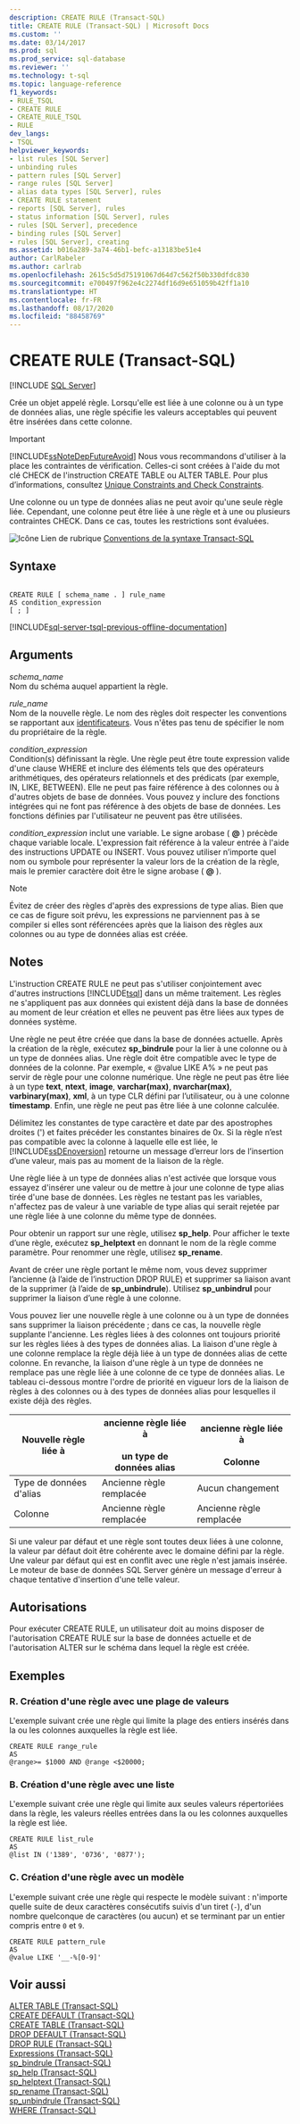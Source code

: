 ```yaml
---
description: CREATE RULE (Transact-SQL)
title: CREATE RULE (Transact-SQL) | Microsoft Docs
ms.custom: ''
ms.date: 03/14/2017
ms.prod: sql
ms.prod_service: sql-database
ms.reviewer: ''
ms.technology: t-sql
ms.topic: language-reference
f1_keywords:
- RULE_TSQL
- CREATE RULE
- CREATE_RULE_TSQL
- RULE
dev_langs:
- TSQL
helpviewer_keywords:
- list rules [SQL Server]
- unbinding rules
- pattern rules [SQL Server]
- range rules [SQL Server]
- alias data types [SQL Server], rules
- CREATE RULE statement
- reports [SQL Server], rules
- status information [SQL Server], rules
- rules [SQL Server], precedence
- binding rules [SQL Server]
- rules [SQL Server], creating
ms.assetid: b016a289-3a74-46b1-befc-a13183be51e4
author: CarlRabeler
ms.author: carlrab
ms.openlocfilehash: 2615c5d5d75191067d64d7c562f50b330dfdc830
ms.sourcegitcommit: e700497f962e4c2274df16d9e651059b42ff1a10
ms.translationtype: HT
ms.contentlocale: fr-FR
ms.lasthandoff: 08/17/2020
ms.locfileid: "88458769"
---
```

# <a name="create-rule-transact-sql"></a>CREATE RULE (Transact-SQL)
[!INCLUDE [SQL Server](../../includes/applies-to-version/sqlserver.md)]

  Crée un objet appelé règle. Lorsqu'elle est liée à une colonne ou à un type de données alias, une règle spécifie les valeurs acceptables qui peuvent être insérées dans cette colonne.  
  
> [!IMPORTANT]  
>  [!INCLUDE[ssNoteDepFutureAvoid](../../includes/ssnotedepfutureavoid-md.md)] Nous vous recommandons d'utiliser à la place les contraintes de vérification. Celles-ci sont créées à l'aide du mot clé CHECK de l'instruction CREATE TABLE ou ALTER TABLE. Pour plus d’informations, consultez [Unique Constraints and Check Constraints](../../relational-databases/tables/unique-constraints-and-check-constraints.md).  
  
 Une colonne ou un type de données alias ne peut avoir qu'une seule règle liée. Cependant, une colonne peut être liée à une règle et à une ou plusieurs contraintes CHECK. Dans ce cas, toutes les restrictions sont évaluées.  
  
 ![Icône Lien de rubrique](../../database-engine/configure-windows/media/topic-link.gif "Icône du lien de rubrique") [Conventions de la syntaxe Transact-SQL](../../t-sql/language-elements/transact-sql-syntax-conventions-transact-sql.md)  
  
## <a name="syntax"></a>Syntaxe  
  
```syntaxsql
  
CREATE RULE [ schema_name . ] rule_name   
AS condition_expression  
[ ; ]  
```  
  
[!INCLUDE[sql-server-tsql-previous-offline-documentation](../../includes/sql-server-tsql-previous-offline-documentation.md)]

## <a name="arguments"></a>Arguments
 *schema_name*  
 Nom du schéma auquel appartient la règle.  
  
 *rule_name*  
 Nom de la nouvelle règle. Le nom des règles doit respecter les conventions se rapportant aux [identificateurs](../../relational-databases/databases/database-identifiers.md). Vous n'êtes pas tenu de spécifier le nom du propriétaire de la règle.  
  
 *condition_expression*  
 Condition(s) définissant la règle. Une règle peut être toute expression valide d'une clause WHERE et inclure des éléments tels que des opérateurs arithmétiques, des opérateurs relationnels et des prédicats (par exemple, IN, LIKE, BETWEEN). Elle ne peut pas faire référence à des colonnes ou à d'autres objets de base de données. Vous pouvez y inclure des fonctions intégrées qui ne font pas référence à des objets de base de données. Les fonctions définies par l'utilisateur ne peuvent pas être utilisées.  
  
 *condition_expression* inclut une variable. Le signe arobase ( **@** ) précède chaque variable locale. L'expression fait référence à la valeur entrée à l'aide des instructions UPDATE ou INSERT. Vous pouvez utiliser n’importe quel nom ou symbole pour représenter la valeur lors de la création de la règle, mais le premier caractère doit être le signe arobase ( **@** ).  
  
> [!NOTE]  
>  Évitez de créer des règles d'après des expressions de type alias. Bien que ce cas de figure soit prévu, les expressions ne parviennent pas à se compiler si elles sont référencées après que la liaison des règles aux colonnes ou au type de données alias est créée.  
  
## <a name="remarks"></a>Notes  
 L'instruction CREATE RULE ne peut pas s'utiliser conjointement avec d'autres instructions [!INCLUDE[tsql](../../includes/tsql-md.md)] dans un même traitement. Les règles ne s'appliquent pas aux données qui existent déjà dans la base de données au moment de leur création et elles ne peuvent pas être liées aux types de données système.  
  
 Une règle ne peut être créée que dans la base de données actuelle. Après la création de la règle, exécutez **sp_bindrule** pour la lier à une colonne ou à un type de données alias. Une règle doit être compatible avec le type de données de la colonne. Par exemple, « \@value LIKE A% » ne peut pas servir de règle pour une colonne numérique. Une règle ne peut pas être liée à un type **text**, **ntext**, **image**, **varchar(max)**, **nvarchar(max)**, **varbinary(max)**, **xml**, à un type CLR défini par l’utilisateur, ou à une colonne **timestamp**. Enfin, une règle ne peut pas être liée à une colonne calculée.  
  
 Délimitez les constantes de type caractère et date par des apostrophes droites (') et faites précéder les constantes binaires de 0x. Si la règle n’est pas compatible avec la colonne à laquelle elle est liée, le [!INCLUDE[ssDEnoversion](../../includes/ssdenoversion-md.md)] retourne un message d’erreur lors de l’insertion d’une valeur, mais pas au moment de la liaison de la règle.  
  
 Une règle liée à un type de données alias n'est activée que lorsque vous essayez d'insérer une valeur ou de mettre à jour une colonne de type alias tirée d'une base de données. Les règles ne testant pas les variables, n'affectez pas de valeur à une variable de type alias qui serait rejetée par une règle liée à une colonne du même type de données.  
  
 Pour obtenir un rapport sur une règle, utilisez **sp_help**. Pour afficher le texte d’une règle, exécutez **sp_helptext** en donnant le nom de la règle comme paramètre. Pour renommer une règle, utilisez **sp_rename**.  
  
 Avant de créer une règle portant le même nom, vous devez supprimer l’ancienne (à l’aide de l’instruction DROP RULE) et supprimer sa liaison avant de la supprimer (à l’aide de **sp_unbindrule**). Utilisez **sp_unbindrul** pour supprimer la liaison d’une règle à une colonne.  
  
 Vous pouvez lier une nouvelle règle à une colonne ou à un type de données sans supprimer la liaison précédente ; dans ce cas, la nouvelle règle supplante l'ancienne. Les règles liées à des colonnes ont toujours priorité sur les règles liées à des types de données alias. La liaison d'une règle à une colonne remplace la règle déjà liée à un type de données alias de cette colonne. En revanche, la liaison d'une règle à un type de données ne remplace pas une règle liée à une colonne de ce type de données alias. Le tableau ci-dessous montre l'ordre de priorité en vigueur lors de la liaison de règles à des colonnes ou à des types de données alias pour lesquelles il existe déjà des règles.  
  
|Nouvelle règle liée à|ancienne règle liée à<br /><br /> un type de données alias|ancienne règle liée à<br /><br /> Colonne|  
|-----------------------|-------------------------------------------|----------------------------------|  
|Type de données d'alias|Ancienne règle remplacée|Aucun changement|  
|Colonne|Ancienne règle remplacée|Ancienne règle remplacée|  
  
 Si une valeur par défaut et une règle sont toutes deux liées à une colonne, la valeur par défaut doit être cohérente avec le domaine défini par la règle. Une valeur par défaut qui est en conflit avec une règle n'est jamais insérée. Le moteur de base de données SQL Server génère un message d'erreur à chaque tentative d'insertion d'une telle valeur.  
  
## <a name="permissions"></a>Autorisations  
 Pour exécuter CREATE RULE, un utilisateur doit au moins disposer de l'autorisation CREATE RULE sur la base de données actuelle et de l'autorisation ALTER sur le schéma dans lequel la règle est créée.  
  
## <a name="examples"></a>Exemples  
  
### <a name="a-creating-a-rule-with-a-range"></a>R. Création d'une règle avec une plage de valeurs  
 L'exemple suivant crée une règle qui limite la plage des entiers insérés dans la ou les colonnes auxquelles la règle est liée.  
  
```  
CREATE RULE range_rule  
AS   
@range>= $1000 AND @range <$20000;  
```  
  
### <a name="b-creating-a-rule-with-a-list"></a>B. Création d'une règle avec une liste  
 L'exemple suivant crée une règle qui limite aux seules valeurs répertoriées dans la règle, les valeurs réelles entrées dans la ou les colonnes auxquelles la règle est liée.  
  
```  
CREATE RULE list_rule  
AS   
@list IN ('1389', '0736', '0877');  
```  
  
### <a name="c-creating-a-rule-with-a-pattern"></a>C. Création d'une règle avec un modèle  
 L'exemple suivant crée une règle qui respecte le modèle suivant : n'importe quelle suite de deux caractères consécutifs suivis d'un tiret (`-`), d'un nombre quelconque de caractères (ou aucun) et se terminant par un entier compris entre `0` et `9`.  
  
```  
CREATE RULE pattern_rule   
AS  
@value LIKE '__-%[0-9]'  
```  
  
## <a name="see-also"></a>Voir aussi  
 [ALTER TABLE &#40;Transact-SQL&#41;](../../t-sql/statements/alter-table-transact-sql.md)   
 [CREATE DEFAULT &#40;Transact-SQL&#41;](../../t-sql/statements/create-default-transact-sql.md)   
 [CREATE TABLE &#40;Transact-SQL&#41;](../../t-sql/statements/create-table-transact-sql.md)   
 [DROP DEFAULT &#40;Transact-SQL&#41;](../../t-sql/statements/drop-default-transact-sql.md)   
 [DROP RULE &#40;Transact-SQL&#41;](../../t-sql/statements/drop-rule-transact-sql.md)   
 [Expressions &#40;Transact-SQL&#41;](../../t-sql/language-elements/expressions-transact-sql.md)   
 [sp_bindrule &#40;Transact-SQL&#41;](../../relational-databases/system-stored-procedures/sp-bindrule-transact-sql.md)   
 [sp_help &#40;Transact-SQL&#41;](../../relational-databases/system-stored-procedures/sp-help-transact-sql.md)   
 [sp_helptext &#40;Transact-SQL&#41;](../../relational-databases/system-stored-procedures/sp-helptext-transact-sql.md)   
 [sp_rename &#40;Transact-SQL&#41;](../../relational-databases/system-stored-procedures/sp-rename-transact-sql.md)   
 [sp_unbindrule &#40;Transact-SQL&#41;](../../relational-databases/system-stored-procedures/sp-unbindrule-transact-sql.md)   
 [WHERE &#40;Transact-SQL&#41;](../../t-sql/queries/where-transact-sql.md)  
  
  
